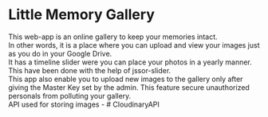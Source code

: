 # Little Memory Gallery
This web-app is an online gallery to keep your memories intact.</br>
In other words, it is a place where you can upload and view your images just as you do in your Google Drive.</br>
It has a timeline slider were you can place your photos in a yearly manner. This have been done with the help of jssor-slider.</br>
This app also enable you to upload new images to the gallery only after giving the Master Key set by the admin. This feature secure unauthorized personals from polluting your gallery.</br>
API used for storing images - # CloudinaryAPI
